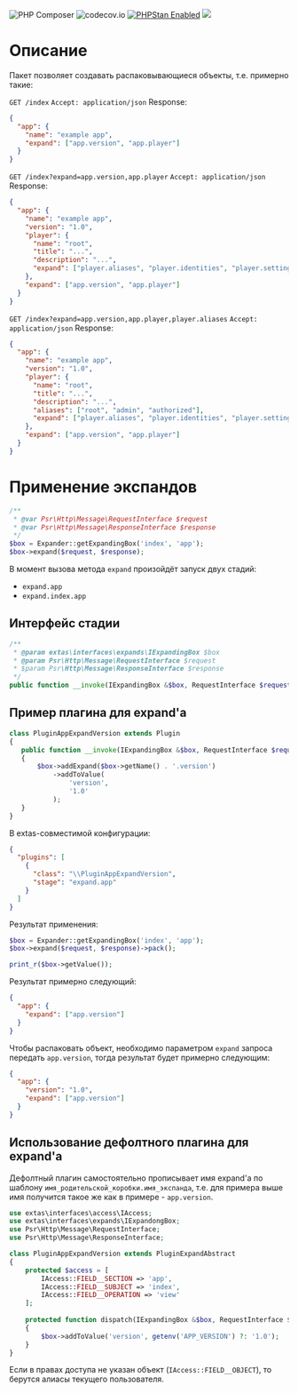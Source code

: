 ![PHP Composer](https://github.com/jeyroik/extas-expands/workflows/PHP%20Composer/badge.svg?branch=master&event=push)
![codecov.io](https://codecov.io/gh/jeyroik/extas-expands/coverage.svg?branch=master)
<a href="https://github.com/phpstan/phpstan"><img src="https://img.shields.io/badge/PHPStan-enabled-brightgreen.svg?style=flat" alt="PHPStan Enabled"></a> 
<a href="https://codeclimate.com/github/jeyroik/extas-expands/maintainability"><img src="https://api.codeclimate.com/v1/badges/93d2094728c65c5f2be5/maintainability" /></a>

# Описание

Пакет позволяет создавать распаковывающиеся объекты, т.е. примерно такие:

`GET /index`
`Accept: application/json`
Response:
```json
{
  "app": {
    "name": "example app",
    "expand": ["app.version", "app.player"]
  }
}
```

`GET /index?expand=app.version,app.player`
`Accept: application/json`
Response:
```json
{
  "app": {
    "name": "example app",
    "version": "1.0",
    "player": {
      "name": "root",
      "title": "...",
      "description": "...",
      "expand": ["player.aliases", "player.identities", "player.settings"]
    },
    "expand": ["app.version", "app.player"]
  }
}
```

`GET /index?expand=app.version,app.player,player.aliases`
`Accept: application/json`
Response:
```json
{
  "app": {
    "name": "example app",
    "version": "1.0",
    "player": {
      "name": "root",
      "title": "...",
      "description": "...",
      "aliases": ["root", "admin", "authorized"],
      "expand": ["player.aliases", "player.identities", "player.settings"]
    },
    "expand": ["app.version", "app.player"]
  }
}
```

# Применение экспандов

```php
/**
 * @var Psr\Http\Message\RequestInterface $request
 * @var Psr\Http\Message\ResponseInterface $response
 */
$box = Expander::getExpandingBox('index', 'app');
$box->expand($request, $response);
```

В момент вызова метода `expand` произойдёт запуск двух стадий:
 - `expand.app`
 - `expand.index.app`
 
## Интерфейс стадии
 
 ```php 
 /**
  * @param extas\interfaces\expands\IExpandingBox $box
  * @param Psr\Http\Message\RequestInterface $request
  * $param Psr\Http\Message\ResponseInterface $response
  */
 public function __invoke(IExpandingBox &$box, RequestInterface $request, ResponseInterface $response);
 ```
 
 ## Пример плагина для expand'a
 
 ```php
class PluginAppExpandVersion extends Plugin
{
    public function __invoke(IExpandingBox &$box, RequestInterface $request, ResponseInterface $response)
    {
        $box->addExpand($box->getName() . '.version')
            ->addToValue(
                'version',
                '1.0'
            );
    }
}
```

В extas-совместимой конфигурации:

```json
{
  "plugins": [
    {
      "class": "\\PluginAppExpandVersion",
      "stage": "expand.app"
    }
  ]
}
```

 
 Результат применения:
 
 ```php
$box = Expander::getExpandingBox('index', 'app');
$box->expand($request, $response)->pack();

print_r($box->getValue());
```

Результат примерно следующий:

```json
{
  "app": {
    "expand": ["app.version"]
  }
}
```

Чтобы распаковать объект, необходимо параметром `expand` запроса передать `app.version`, тогда результат будет примерно следующим:

```json
{
  "app": {
    "version": "1.0",
    "expand": ["app.version"]
  }
}
```

## Использование дефолтного плагина для expand'a

Дефолтный плагин самостоятельно прописывает имя expand'a по шаблону `имя_родительской_коробки.имя_экспанда`, т.е. для примера выше имя получится такое же как в примере - `app.version`.

```php
use extas\interfaces\access\IAccess;
use extas\interfaces\expands\IExpandongBox;
use Psr\Http\Message\RequestInterface;
use Psr\Http\Message\ResponseInterface;

class PluginAppExpandVersion extends PluginExpandAbstract
{
    protected $access = [
        IAccess::FIELD__SECTION => 'app',
        IAccess::FIELD__SUBJECT => 'index',
        IAccess::FIELD__OPERATION => 'view'
    ];
    
    protected function dispatch(IExpandingBox &$box, RequestInterface $request, ResponseInterface $response)
    {
        $box->addToValue('version', getenv('APP_VERSION') ?: '1.0');
    }
}
```

Если в правах доступа не указан объект (`IAccess::FIELD__OBJECT`), то берутся алиасы текущего пользователя.